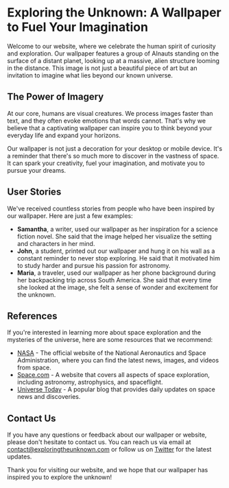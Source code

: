 <!--
Write me content for website with wallpaper which alt text is:

"A group of AInauts standing on the surface of a distant planet, looking up at a massive, alien structure looming in the distance."

The name/title of the page should not be 1:1 copy of the alt text but rather a real content of the website which is using this wallpaper.

- Use markdown format 
- Start with the heading
- The content should look like a real website 
- Include real sections like references, contact, user stories, etc. use things relevant to the page purpose.
- Feel free to use structure like headings, bullets, numbering, blockquotes, paragraphs, horizontal lines, etc.
- You can use formatting like bold or _italic_
- You can include UTF-8 emojis
- Links should be only #hash anchors (and you can refer to the document itself)
- Do not include images
-->

<!--font:Montserrat-->

# Exploring the Unknown: A Wallpaper to Fuel Your Imagination

Welcome to our website, where we celebrate the human spirit of curiosity and exploration. Our wallpaper features a group of AInauts standing on the surface of a distant planet, looking up at a massive, alien structure looming in the distance. This image is not just a beautiful piece of art but an invitation to imagine what lies beyond our known universe.

## The Power of Imagery

At our core, humans are visual creatures. We process images faster than text, and they often evoke emotions that words cannot. That's why we believe that a captivating wallpaper can inspire you to think beyond your everyday life and expand your horizons.

Our wallpaper is not just a decoration for your desktop or mobile device. It's a reminder that there's so much more to discover in the vastness of space. It can spark your creativity, fuel your imagination, and motivate you to pursue your dreams.

## User Stories

We've received countless stories from people who have been inspired by our wallpaper. Here are just a few examples:

- **Samantha**, a writer, used our wallpaper as her inspiration for a science fiction novel. She said that the image helped her visualize the setting and characters in her mind.
- **John**, a student, printed out our wallpaper and hung it on his wall as a constant reminder to never stop exploring. He said that it motivated him to study harder and pursue his passion for astronomy.
- **Maria**, a traveler, used our wallpaper as her phone background during her backpacking trip across South America. She said that every time she looked at the image, she felt a sense of wonder and excitement for the unknown.

## References

If you're interested in learning more about space exploration and the mysteries of the universe, here are some resources that we recommend:

- [NASA](#) - The official website of the National Aeronautics and Space Administration, where you can find the latest news, images, and videos from space.
- [Space.com](#) - A website that covers all aspects of space exploration, including astronomy, astrophysics, and spaceflight.
- [Universe Today](#) - A popular blog that provides daily updates on space news and discoveries.

## Contact Us

If you have any questions or feedback about our wallpaper or website, please don't hesitate to contact us. You can reach us via email at [contact@exploringtheunknown.com](mailto:contact@exploringtheunknown.com) or follow us on [Twitter](#) for the latest updates.

Thank you for visiting our website, and we hope that our wallpaper has inspired you to explore the unknown!
